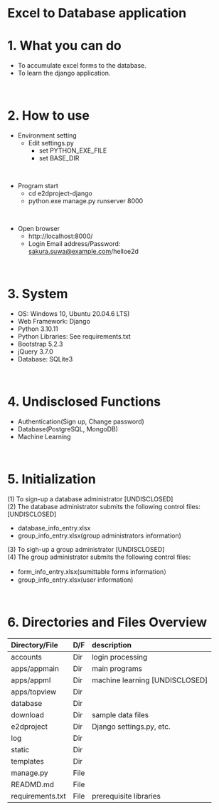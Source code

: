 # Excel to Database application

# 1. What you can do

* To accumulate excel forms to the database.<br>
* To learn the django application.

<br>

# 2. How to use

* Environment setting
  * Edit settings.py
    * set PYTHON_EXE_FILE
    * set BASE_DIR

<br>

* Program start
  * cd e2dproject-django
  * python.exe manage.py runserver 8000

<br>

* Open browser
  * http://localhost:8000/
  * Login Email address/Password: sakura.suwa@example.com/helloe2d

<br>

# 3. System
* OS: Windows 10, Ubuntu 20.04.6 LTS)
* Web Framework: Django
* Python 3.10.11
* Python Libraries: See requirements.txt
* Bootstrap 5.2.3
* jQuery 3.7.0
* Database: SQLite3

<br>

# 4. Undisclosed Functions
* Authentication(Sign up, Change password)
* Database(PostgreSQL, MongoDB)
* Machine Learning

<br>

# 5. Initialization
(1) To sign-up a database administrator [UNDISCLOSED]<br>
(2) The database administrator submits the following control files: [UNDISCLOSED]<br>
   * database_info_entry.xlsx<br>
   * group_info_entry.xlsx(group administrators information)<br>

(3) To sigh-up a group administrator [UNDISCLOSED]<br>
(4) The group administrator submits the following control files:<br>
  * form_info_entry.xlsx(sumittable forms information）<br>
  * group_info_entry.xlsx(user information)

<br>

# 6. Directories and Files Overview

| Directory/File |D/F| description |
| :------------- | :-| :---------- |
| accounts |Dir | login processing |
| apps/appmain | Dir | main programs |
| apps/appml | Dir | machine learning [UNDISCLOSED] |
| apps/topview | Dir ||
| database | Dir ||
| download | Dir | sample data files |
| e2dproject | Dir | Django settings.py, etc. |
| log | Dir ||
| static | Dir ||
| templates | Dir ||
| manage.py  | File ||
| READMD.md | File ||
| requirements.txt | File | prerequisite libraries |
